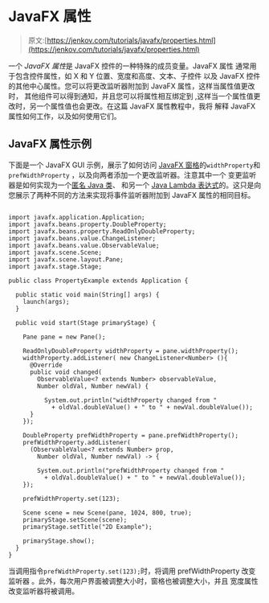 # JavaFX 属性

> 原文:[https://jenkov.com/tutorials/javafx/properties.html](https://jenkov.com/tutorials/javafx/properties.html)

一个 *JavaFX* *属性*是 JavaFX 控件的一种特殊的成员变量。JavaFX 属性 通常用于包含控件属性，如 X 和 Y 位置、宽度和高度、文本、子控件 以及 JavaFX 控件的其他中心属性。您可以将更改监听器附加到 JavaFX 属性，这样当属性值更改时， 其他组件可以得到通知，并且您可以将属性相互绑定到 ,这样当一个属性值更改时，另一个属性值也会更改。在这篇 JavaFX 属性教程中，我将 解释 JavaFX 属性如何工作，以及如何使用它们。

## JavaFX 属性示例

下面是一个 JavaFX GUI 示例，展示了如何访问 [JavaFX 窗格](pane.html)的`widthProperty`和`prefWidthProperty` ，以及向两者添加一个更改监听器。注意其中一个 变更监听器是如何实现为一个[匿名 Java 类](/java/nested-classes.html#anonymous-classes)、 和另一个 [Java Lambda 表达式](/java/lambda-expressions.html)的。这只是向您展示了两种不同的方法来实现将事件监听器附加到 JavaFX 属性的相同目标。

```

import javafx.application.Application;
import javafx.beans.property.DoubleProperty;
import javafx.beans.property.ReadOnlyDoubleProperty;
import javafx.beans.value.ChangeListener;
import javafx.beans.value.ObservableValue;
import javafx.scene.Scene;
import javafx.scene.layout.Pane;
import javafx.stage.Stage;

public class PropertyExample extends Application {

  public static void main(String[] args) {
    launch(args);
  }

  public void start(Stage primaryStage) {

    Pane pane = new Pane();

    ReadOnlyDoubleProperty widthProperty = pane.widthProperty();
    widthProperty.addListener( new ChangeListener<Number> (){
      @Override
      public void changed(
        ObservableValue<? extends Number> observableValue,
        Number oldVal, Number newVal) {

          System.out.println("widthProperty changed from "
            + oldVal.doubleValue() + " to " + newVal.doubleValue());
      }
    });

    DoubleProperty prefWidthProperty = pane.prefWidthProperty();
    prefWidthProperty.addListener(
      (ObservableValue<? extends Number> prop,
        Number oldVal, Number newVal) -> {

        System.out.println("prefWidthProperty changed from "
          + oldVal.doubleValue() + " to " + newVal.doubleValue());
    });

    prefWidthProperty.set(123);

    Scene scene = new Scene(pane, 1024, 800, true);
    primaryStage.setScene(scene);
    primaryStage.setTitle("2D Example");

    primaryStage.show();
  }
}

```

当调用指令`prefWidthProperty.set(123);`时，将调用 prefWidthProperty 改变监听器 。此外，每次用户界面被调整大小时，窗格也被调整大小，并且 宽度属性改变监听器将被调用。